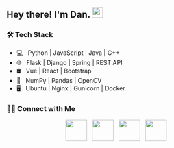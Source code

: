 <h2> Hey there! I'm Dan. <img src="https://github.com/souvikguria98/souvikguria98/blob/master/Hi.gif" width="25"></h2>


<h3>🛠 Tech Stack</h3>

- 💻 &nbsp; Python | JavaScript | Java | C++  
- 🌐 &nbsp; Flask | Django | Spring | REST API 
- 🛢 &nbsp; Vue | React | Bootstrap
- 🔧 &nbsp; NumPy | Pandas | OpenCV 
- 🖥 &nbsp; Ubuntu | Nginx | Gunicorn | Docker

<h3> 🤝🏻 Connect with Me </h3>

<p align="center">
&nbsp; <a href="https://www.youtube.com/channel/UCpSpPngOHwOI0EdS601qvgQ" target="_blank" rel="noopener noreferrer"><img src="https://img.icons8.com/plasticine/100/000000/youtube.png" width="50" /></a> 
&nbsp; <a href="https://www.instagram.com/danikhandro/" target="_blank" rel="noopener noreferrer"><img src="https://img.icons8.com/plasticine/100/000000/instagram-new.png" width="50" /></a>  
&nbsp; <a href="https://www.linkedin.com/in/danikhandro/" target="_blank" rel="noopener noreferrer"><img src="https://img.icons8.com/plasticine/100/000000/linkedin.png" width="50" /></a>
&nbsp; <a href="mailto:daniyardake@gmail.com" target="_blank" rel="noopener noreferrer"><img src="https://img.icons8.com/plasticine/100/000000/gmail.png"  width="50" /></a>
</p>




